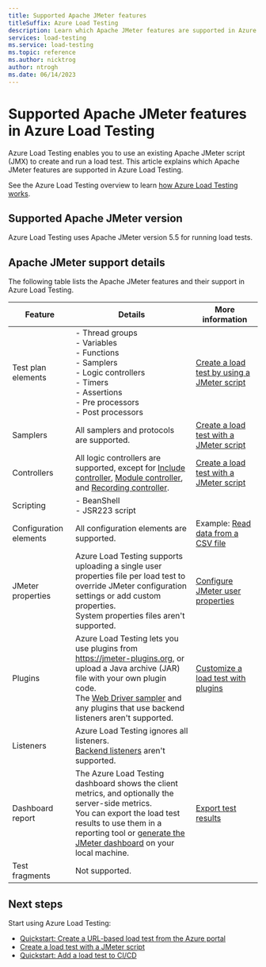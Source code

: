 ```yaml
---
title: Supported Apache JMeter features
titleSuffix: Azure Load Testing
description: Learn which Apache JMeter features are supported in Azure Load Testing. You can upload an existing JMeter script to create and run a load test.
services: load-testing
ms.service: load-testing
ms.topic: reference
ms.author: nicktrog
author: ntrogh
ms.date: 06/14/2023
---
```


# Supported Apache JMeter features in Azure Load Testing

Azure Load Testing enables you to use an existing Apache JMeter script (JMX) to create and run a load test. This article explains which Apache JMeter features are supported in Azure Load Testing.

See the Azure Load Testing overview to learn [how Azure Load Testing works](./overview-what-is-azure-load-testing.md#how-does-azure-load-testing-work).

## Supported Apache JMeter version

Azure Load Testing uses Apache JMeter version 5.5 for running load tests.

## Apache JMeter support details

The following table lists the Apache JMeter features and their support in Azure Load Testing.

| Feature | Details | More information |
| ------- | ------- | ---------------- |
| Test plan elements | - Thread groups<br/>- Variables<br/>- Functions<br/>- Samplers<br/>- Logic controllers<br/>- Timers<br/>- Assertions<br/>- Pre processors<br/>- Post processors | [Create a load test by using a JMeter script](./how-to-create-and-run-load-test-with-jmeter-script.md) |
| Samplers | All samplers and protocols are supported. | [Create a load test with a JMeter script](./how-to-create-and-run-load-test-with-jmeter-script.md) |
| Controllers | All logic controllers are supported, except for [Include controller](https://jmeter.apache.org/usermanual/component_reference.html#Include_Controller), [Module controller](https://jmeter.apache.org/usermanual/component_reference.html#Module_Controller), and [Recording controller](https://jmeter.apache.org/usermanual/component_reference.html#Recording_Controller). | [Create a load test with a JMeter script](./how-to-create-and-run-load-test-with-jmeter-script.md) |
| Scripting | - BeanShell<br/>- JSR223 script | |
| Configuration elements | All configuration elements are supported.  | Example: [Read data from a CSV file](./how-to-read-csv-data.md) |
| JMeter properties | Azure Load Testing supports uploading a single user properties file per load test to override JMeter configuration settings or add custom properties.<br/>System properties files aren't supported. | [Configure JMeter user properties](./how-to-configure-user-properties.md) |
| Plugins | Azure Load Testing lets you use plugins from https://jmeter-plugins.org, or upload a Java archive (JAR) file with your own plugin code.<br/>The [Web Driver sampler](https://jmeter-plugins.org/wiki/WebDriverSampler/) and any plugins that use backend listeners aren't supported. | [Customize a load test with plugins](./how-to-use-jmeter-plugins.md) |
| Listeners | Azure Load Testing ignores all listeners.<br/>[Backend listeners](https://jmeter.apache.org/usermanual/component_reference.html#Backend_Listener) aren't supported. | |
| Dashboard report | The Azure Load Testing dashboard shows the client metrics, and optionally the server-side metrics. <br/>You can export the load test results to use them in a reporting tool or [generate the JMeter dashboard](https://jmeter.apache.org/usermanual/generating-dashboard.html#report) on your local machine.| [Export test results](./how-to-export-test-results.md) | 
| Test fragments| Not supported. | |

## Next steps

Start using Azure Load Testing:

- [Quickstart: Create a URL-based load test from the Azure portal](./quickstart-create-and-run-load-test.md)
- [Create a load test with a JMeter script](./how-to-create-and-run-load-test-with-jmeter-script.md)
- [Quickstart: Add a load test to CI/CD](./quickstart-add-load-test-cicd.md)
